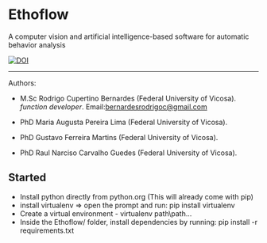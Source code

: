 # Ethoflow
A computer vision and artificial intelligence-based software for automatic behavior analysis

[![DOI](https://zenodo.org/badge/281779165.svg)](https://zenodo.org/badge/latestdoi/281779165)
__________________________________________________________________
Authors:
   
  - M.Sc Rodrigo Cupertino Bernardes (Federal University of Vicosa). *function developer*. Email:bernardesrodrigoc@gmail.com
  
  - PhD Maria Augusta Pereira Lima (Federal University of Vicosa).
  
  - PhD Gustavo Ferreira Martins (Federal University of Vicosa).
  
  - PhD Raul Narciso Carvalho Guedes (Federal University of Vicosa).
  
  ## Started
  + Install python directly from python.org (This will already come with pip)
  + install virtualenv $\Rightarrow$ open the prompt and run: pip install virtualenv
  + Create a virtual environment - virtualenv path\path... 
  + Inside the Ethoflow/ folder, install dependencies by running:
    pip install -r requirements.txt
  
  
